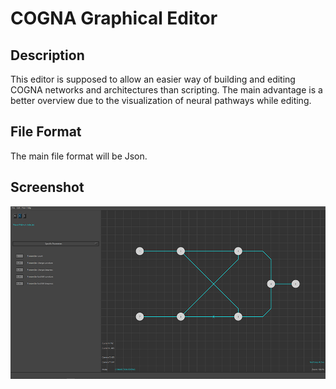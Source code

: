# COGNA Graphical Editor

## Description
This editor is supposed to allow an easier way of building and editing COGNA networks and architectures than scripting. The main advantage is a better overview due to the visualization of neural pathways while editing.

## File Format
The main file format will be Json.

## Screenshot
![Example Screenshot](https://github.com/Cycrus/COGNA_Editor/blob/main/img/editor_example_image.PNG)
